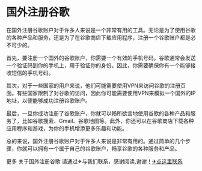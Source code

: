 # 国外注册谷歌

在国外注册谷歌账户对于许多人来说是一个非常有用的工具。无论是为了使用谷歌的各种产品和服务，还是为了在谷歌商店下载应用程序，注册一个谷歌账户都是必不可少的。

首先，要注册一个国外的谷歌账户，你需要一个有效的手机号码。谷歌通常会发送一个验证码到你的手机上，用于验证你的身份。因此，你需要确保你有一个能够接收短信的手机号码。

其次，对于一些国家的用户来说，他们可能需要使用VPN来访问谷歌的注册页面。有些国家限制了对谷歌的访问，因此你可能需要使用VPN来模拟一个国外的IP地址，以便能够成功注册谷歌账户。

最后，一旦你成功注册了谷歌账户，你就可以畅所欲言地使用谷歌的各种产品和服务了，比如谷歌搜索、Gmail、谷歌地图等。此外，你还可以在谷歌商店下载各种应用程序和游戏，为你的手机增添更多乐趣和功能。

总的来说，国外注册谷歌账户对于许多人来说是非常有用的。通过简单的几个步骤，你就可以拥有一个属于自己的谷歌账户，畅享谷歌的各种服务和产品。

更多 关于国外注册谷歌 请通过✈与我们联系，感谢阅读,谢谢！[✈点这里联系](https://b.k02.cc)